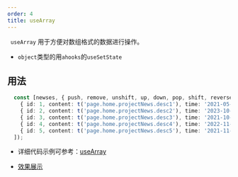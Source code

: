 ```yaml
---
order: 4
title: useArray
---
```


` useArray` 用于方便对数组格式的数据进行操作。

- `object`类型的用`ahooks`的`useSetState`

## 用法

```ts
  const [newses, { push, remove, unshift, up, down, pop, shift, reverse, sort }] = useArray([
    { id: 1, content: t('page.home.projectNews.desc1'), time: '2021-05-28 22:22:22' },
    { id: 2, content: t('page.home.projectNews.desc2'), time: '2023-10-27 10:24:54' },
    { id: 3, content: t('page.home.projectNews.desc3'), time: '2021-10-31 22:43:12' },
    { id: 4, content: t('page.home.projectNews.desc4'), time: '2022-11-03 20:33:31' },
    { id: 5, content: t('page.home.projectNews.desc5'), time: '2021-11-07 22:45:32' }
  ]);
```

- 详细代码示例可参考：[useArray](https://github.com/mufeng889/react-soybean-admin/blob/master/src/pages/home/modules/ProjectNews.tsx)

- [效果展示](https://react-soybean.ohh-889.com/home)

